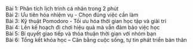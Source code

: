 Bài 1: Phân tích lịch trình cá nhân trong 2 phút  
Bài 2: Ưu tiên hóa nhiệm vụ - Chọn đúng việc cần làm  
Bài 3: Kỹ thuật Pomodoro - Tối ưu hóa thời gian học tập và giải trí  
Bài 4: Lên kế hoạch đi chơi hiệu quả mà vẫn đảm bảo việc học  
Bài 5: Bí quyết giao tiếp và thỏa thuận thời gian với nhóm bạn  
Bài 6: Tổng kết khóa học – Cân bằng cuộc sống, tự tin phát triển bản thân